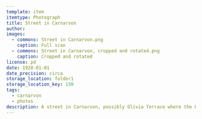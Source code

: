 ```yaml
---
template: item
itemtype: Photograph
title: Street in Carnarvon
author: 
images:
  - commons: Street in Carnarvon.png
    caption: Full scan
  - commons: Street in Carnarvon, cropped and rotated.png
    caption: Cropped and rotated
license: pd
date: 1920-01-01
date_precision: circa
storage_location: folder1
storage_location_key: 150
tags:
  - carnarvon
  - photos
description: A street in Carnarvon, possibly Olivia Terrace where the Hall house was location.
---
```

